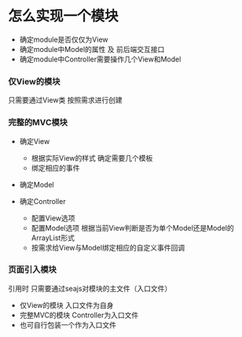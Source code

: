 # 怎么实现一个模块 #
- 确定module是否仅仅为View
- 确定module中Model的属性 及 前后端交互接口
- 确定module中Controller需要操作几个View和Model

### 仅View的模块 ###
只需要通过View类 按照需求进行创建

### 完整的MVC模块 ###
- 确定View
	- 根据实际View的样式 确定需要几个模板
	- 绑定相应的事件
- 确定Model

- 确定Controller
	- 配置View选项
	- 配置Model选项 根据当前View判断是否为单个Model还是Model的ArrayList形式
	- 按需求给View与Model绑定相应的自定义事件回调

### 页面引入模块 ### 
引用时 只需要通过seajs对模块的主文件（入口文件）
- 仅View的模块 入口文件为自身
- 完整MVC的模块 Controller为入口文件
- 也可自行包装一个作为入口文件